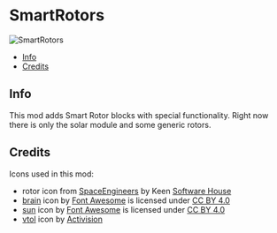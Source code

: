 # SmartRotors
![SmartRotors](./Mod/thumb.png)

* [Info](#info)
* [Credits](#credits)

## Info

This mod adds Smart Rotor blocks with special functionality.
Right now there is only the solar module and some generic rotors.

## Credits

Icons used in this mod:
* rotor icon from [SpaceEngineers](https://www.spaceengineersgame.com/) by Keen [Software House](https://www.keenswh.com/)
* [brain](https://fontawesome.com/icons/brain?style=solid) icon by [Font Awesome](https://fontawesome.com) is licensed under [CC BY 4.0](https://fontawesome.com/license/free)
* [sun](https://fontawesome.com/icons/sun?style=solid) icon by [Font Awesome](https://fontawesome.com) is licensed under [CC BY 4.0](https://fontawesome.com/license/free)
* [vtol](http://callofduty.wikia.com/wiki/File:VTOL_HUD_icon_BOII.png) icon by [Activision](https://fontawesome.com)
